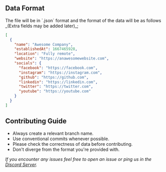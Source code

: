 <h2>Data Format</h2>
The file will be in `.json` format and the format of the data will be as follows _(Extra fields may be added later)_;

```json
[
  {
    "name": "Awesome Company",
    "establishedAt": 1667465928,
    "location": "Fully remote",
    "website": "https://anawesomewebsite.com",
    "socials": {
      "facebook": "https://facebook.com",
      "instagram": "https://instagram.com",
      "github": "https://github.com",
      "linkedin": "https://linkedin.com",
      "twitter": "https://twitter.com",
      "youtube": "https://youtube.com"
    }
  }
]
```

<h2>Contributing Guide</h2>

- Always create a relevant branch name.
- Use conventional commits whenever possible.
- Please check the correctness of data before contributing.
- Don't diverge from the format you're provided with.

_If you encounter any issues feel free to open an issue or ping us in the [Discord Server](http://discord.gg/7jwZaa8WDr)._
